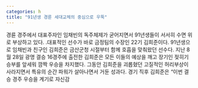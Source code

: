 ```yaml
---
categories: h
title: "91년생 경륜 세대교체의 중심으로 우뚝"
---
```

경륜 경주에서 대표주자인 임채빈의 독주체제가 굳어지면서 91년생들이 서서히 수면 위로 부상하고 있다. .대표적인 선수가 바로 금정팀의 수장인 22기 김희준이다. 91년생으로 임채빈과 친구인 김희준은 금산군청 시절부터 함께 호흡을 맞춰왔던 선수다. 지난 8월 28일 광명 결승 16경주에 출전한 김희준은 모든 이들의 예상을 깨고 장기인 젖히기 승부를 앞세워 깜짝 우승을 차지했다. 그동안 김희준을 괴롭혔던 고질적인 허리부상이 사라지면서 특유의 순간 파워가 살아나면서 거둔 성과다. 경기 직후 김희준은 “이번 결승 경주 우승을 계기로 자신감
